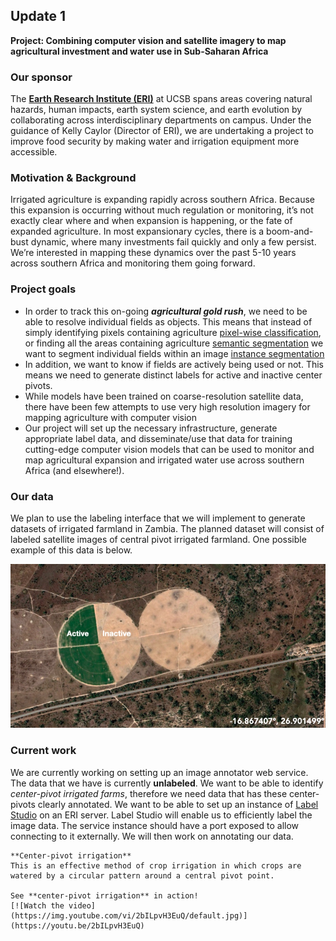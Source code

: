 ## Update 1 

**Project: Combining computer vision and satellite imagery to map agricultural investment and water use in Sub-Saharan Africa**

### Our sponsor

The **[Earth Research Institute (ERI)](https://www.eri.ucsb.edu)** at UCSB spans areas covering natural hazards, human impacts, earth system science, and earth evolution by collaborating across interdisciplinary departments on campus. Under the guidance of Kelly Caylor (Director of ERI), we are undertaking a project to improve food security by making water and irrigation equipment more accessible.

### Motivation & Background
Irrigated agriculture is expanding rapidly across southern Africa. Because this expansion is occurring without much regulation or monitoring, it’s not exactly clear where and when expansion is happening, or the fate of expanded agriculture. In most expansionary cycles, there is a boom-and-bust dynamic, where many investments fail quickly and only a few persist. We’re interested in mapping these dynamics over the past 5-10 years across southern Africa and monitoring them going forward.

### Project goals
- In order to track this on-going ***agricultural gold rush***, we need to be able to resolve individual fields as objects. This means that instead of simply identifying pixels containing agriculture [pixel-wise classification](https://www.mdpi.com/2220-9964/7/3/110), or finding all the areas containing agriculture [semantic segmentation](https://www.jeremyjordan.me/semantic-segmentation/) we want to segment individual fields within an image [instance segmentation](https://towardsdatascience.com/single-stage-instance-segmentation-a-review-1eeb66e0cc49)
- In addition, we want to know if fields are actively being used or not. This means we need to generate distinct labels for active and inactive center pivots. 
- While models have been trained on coarse-resolution satellite data, there have been few attempts to use very high resolution imagery for mapping agriculture with computer vision 
- Our project will set up the necessary infrastructure, generate appropriate label data, and disseminate/use that data for training cutting-edge computer vision models that can be used to monitor and map agricultural expansion and irrigated water use across southern Africa (and elsewhere!). 

### Our data
We plan to use the labeling interface that we will implement to generate datasets of irrigated farmland in Zambia.
The planned dataset will consist of labeled satellite images of central pivot irrigated farmland. One possible example of this data is below.  

![active_inactive_irrigation_area](images/irrigation_area.jpg)

### Current work
We are currently working on setting up an image annotator web service. The data that we have is currently **unlabeled**. We want to be able to identify *center-pivot irrigated farms*, therefore we need data that has these center-pivots clearly annotated. We want to be able to set up an instance of [Label Studio](https://labelstud.io/guide/install.html) on an ERI server. Label Studio will enable us to efficiently label the image data. The service instance should have a port exposed to allow connecting to it externally. We will then work on annotating our data.

```{note}
**Center-pivot irrigation**
This is an effective method of crop irrigation in which crops are watered by a circular pattern around a central pivot point. 

See **center-pivot irrigation** in action! 
[![Watch the video](https://img.youtube.com/vi/2bILpvH3EuQ/default.jpg)](https://youtu.be/2bILpvH3EuQ)
```
